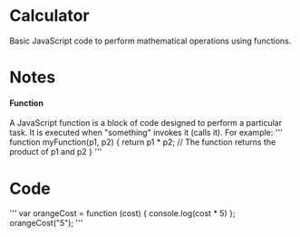 # Calculator
Basic JavaScript code to perform mathematical operations using functions. 

# Notes
#### Function
A JavaScript function is a block of code designed to perform a particular task. It is executed when "something" invokes it (calls it).
For example:
'''
function myFunction(p1, p2) {
    return p1 * p2;              // The function returns the product of p1 and p2
}
'''

# Code
'''
var orangeCost = function (cost) {
    console.log(cost * 5)
};
orangeCost("5");
'''

